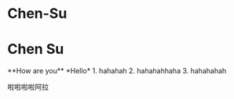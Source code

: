 # Chen-Su
<h1>Chen Su</h1>
**How are you**
*Hello*
1. hahahah
2. hahahahhaha
3. hahahahah
<p>啦啦啦啦阿拉</p>

